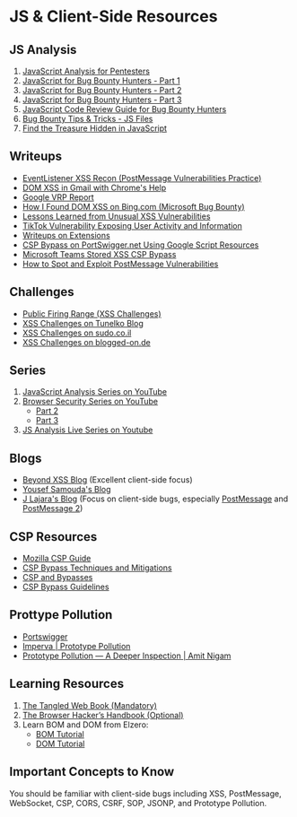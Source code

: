 # JS & Client-Side Resources

## JS Analysis

1. [JavaScript Analysis for Pentesters](https://kpwn.de/2023/05/javascript-analysis-for-pentesters/)
2. [JavaScript for Bug Bounty Hunters - Part 1](https://bitthebyte.medium.com/javascript-for-bug-bounty-hunters-part-1-dd08ed34b5a8)
3. [JavaScript for Bug Bounty Hunters - Part 2](https://bitthebyte.medium.com/javascript-for-bug-bounty-hunters-part-2-f82164917e7)
4. [JavaScript for Bug Bounty Hunters - Part 3](https://bitthebyte.medium.com/javascript-for-bug-bounty-hunters-part-3-3b987f24ab27)
5. [JavaScript Code Review Guide for Bug Bounty Hunters](https://medium.com/techiepedia/javascript-code-review-guide-for-bug-bounty-hunters-c95a8aa7037a)
6. [Bug Bounty Tips & Tricks - JS Files](https://infosecwriteups.com/bug-bounty-tips-tricks-js-javascript-files-bdde412ea49d)
7. [Find the Treasure Hidden in JavaScript](https://pravinponnusamy.medium.com/find-the-treasure-hidden-in-javascript-546827e1a4e2)

## Writeups

- [EventListener XSS Recon (PostMessage Vulnerabilities Practice)](https://github.com/yavolo/eventlistener-xss-recon)
- [DOM XSS in Gmail with Chrome's Help](https://opnsec.com/2020/05/dom-xss-in-gmail-with-a-little-help-from-chrome/)
- [Google VRP Report](https://bughunters.google.com/reports/vrp/XNjex7kGr)
- [How I Found DOM XSS on Bing.com (Microsoft Bug Bounty)](https://namcoder.com/blog/how-i-found-dom-xss-on-bingcom-microsoft-bug-bounty-write-up/)
- [Lessons Learned from Unusual XSS Vulnerabilities](https://imperva.com/blog/lessons-learned-from-exposing-unusual-xss-vulnerabilities/)
- [TikTok Vulnerability Exposing User Activity and Information](https://www.imperva.com/blog/imperva-red-team-discovers-vulnerability-in-tiktok-that-can-reveal-user-activity-and-information/)
- [Writeups on Extensions](https://ndevtk.github.io/writeups/2023/08/18/extensions/)
- [CSP Bypass on PortSwigger.net Using Google Script Resources](https://joaxcar.com/blog/2024/02/19/csp-bypass-on-portswigger-net-using-google-script-resources/)
- [Microsoft Teams Stored XSS CSP Bypass](https://medium.com/@numanturle/microsoft-teams-stored-xss-bypass-csp-8b4a7f5fccbf)
- [How to Spot and Exploit PostMessage Vulnerabilities](https://dev.to/karanbamal/how-to-spot-and-exploit-postmessage-vulnerablities-36cd)

## Challenges

- [Public Firing Range (XSS Challenges)](https://public-firing-range.appspot.com/)
- [XSS Challenges on Tunelko Blog](https://blogs.tunelko.com/2013/12/02/xss-challenges/)
- [XSS Challenges on sudo.co.il](http://sudo.co.il/xss/)
- [XSS Challenges on blogged-on.de](http://blogged-on.de/xss/)

## Series

1. [JavaScript Analysis Series on YouTube](https://www.youtube.com/playlist?list=PLlfDtLAF5S2RQtfb5eaxMxcfdOeswVVk2)
2. [Browser Security Series on YouTube](https://www.youtube.com/watch?v=fNhRaRSyADc&list=PLK-sc48BJ4hh5nnKqfVpLr80gVUYeUB1y&index=4)
   - [Part 2](https://www.youtube.com/watch?v=oNG2oqhHNqI&list=PLK-sc48BJ4hh5nnKqfVpLr80gVUYeUB1y&index=5&pp=iAQB)
   - [Part 3](https://www.youtube.com/watch?v=iUYkImnCcqw&list=PLK-sc48BJ4hh5nnKqfVpLr80gVUYeUB1y&index=4&pp=iAQB)
3. [JS Analysis Live Series on Youtube](https://www.facebook.com/share/p/yDzfW1vDmPz4WhHu/)

## Blogs

- [Beyond XSS Blog](https://aszx87410.github.io/beyond-xss/en/) (Excellent client-side focus)
- [Yousef Samouda's Blog](https://ysamm.com/)
- [J Lajara's Blog](https://jlajara.gitlab.io/) (Focus on client-side bugs, especially [PostMessage](https://jlajara.gitlab.io/Dom_XSS_PostMessage) and [PostMessage 2](https://jlajara.gitlab.io/Dom_XSS_PostMessage_2))

## CSP Resources

- [Mozilla CSP Guide](https://www.notion.so/The-Tangled-web-dd7b67ef3d2843419affab7c8cb6e698?pvs=21)
- [CSP Bypass Techniques and Mitigations](https://bugbase.ai/blog/csp-bypass-common-techniques-and-mitigations)
- [CSP and Bypasses](https://www.cobalt.io/blog/csp-and-bypasses)
- [CSP Bypass Guidelines](https://brutelogic.com.br/blog/csp-bypass-guidelines/)

## Prottype Pollution

- [Portswigger](https://portswigger.net/web-security/prototype-pollution)
- [Imperva | Prototype Pollution](https://www.imperva.com/learn/application-security/prototype-pollution/)
- [Prototype Pollution — A Deeper Inspection | Amit Nigam ](https://medium.com/@king.amit95/prototype-pollution-a-deeper-inspection-82a226796966)

## Learning Resources

1. [The Tangled Web Book (Mandatory)](https://github.com/akr3ch/BugBountyBooks/blob/main/The%20tangled%20Web_%20a%20guide%20to%20securing%20modern%20Web%20applications%20(%20PDFDrive%20).pdf)
2. [The Browser Hacker’s Handbook (Optional)](https://github.com/lcatro/Hacker_Document/blob/master/Browser/The%20Browser%20Hacker's%20Handbook.pdf)
3. Learn BOM and DOM from Elzero:
   - [BOM Tutorial](https://www.youtube.com/watch?v=cMW4963o6Qo&list=PLDoPjvoNmBAy9nFRJgVYgEID8xE2a6q6V)
   - [DOM Tutorial](https://www.youtube.com/watch?v=LlQC9sU0coM&list=PLDoPjvoNmBAxx97QDMOCpzxbu1ZHJ4i7i)

## Important Concepts to Know

You should be familiar with client-side bugs including XSS, PostMessage, WebSocket, CSP, CORS, CSRF, SOP, JSONP, and Prototype Pollution.
